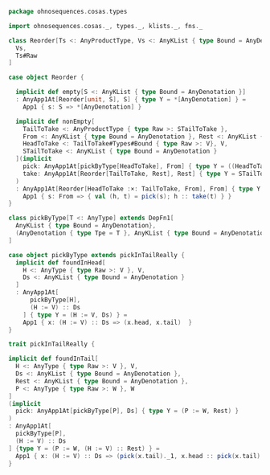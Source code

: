 
```scala
package ohnosequences.cosas.types

import ohnosequences.cosas._, types._, klists._, fns._

class Reorder[Ts <: AnyProductType, Vs <: AnyKList { type Bound = AnyDenotation }] extends DepFn1[
  Vs,
  Ts#Raw
]

case object Reorder {

  implicit def empty[S <: AnyKList { type Bound = AnyDenotation }]
  : AnyApp1At[Reorder[unit, S], S] { type Y = *[AnyDenotation] } =
    App1 { s: S => *[AnyDenotation] }

  implicit def nonEmpty[
    TailToTake <: AnyProductType { type Raw >: STailToTake },
    From <: AnyKList { type Bound = AnyDenotation }, Rest <: AnyKList { type Bound = AnyDenotation },
    HeadToTake <: TailToTake#Types#Bound { type Raw >: V}, V,
    STailToTake <: AnyKList { type Bound = AnyDenotation }
  ](implicit
    pick: AnyApp1At[pickByType[HeadToTake], From] { type Y = ((HeadToTake := V), Rest) },
    take: AnyApp1At[Reorder[TailToTake, Rest], Rest] { type Y = STailToTake }
  )
  : AnyApp1At[Reorder[HeadToTake :×: TailToTake, From], From] { type Y = (HeadToTake := V) :: STailToTake } =
    App1 { s: From => { val (h, t) = pick(s); h :: take(t) } }
}

class pickByType[T <: AnyType] extends DepFn1[
  AnyKList { type Bound = AnyDenotation},
  (AnyDenotation { type Tpe = T }, AnyKList { type Bound = AnyDenotation})
]

case object pickByType extends pickInTailReally {
  implicit def foundInHead[
    H <: AnyType { type Raw >: V }, V,
    Ds <: AnyKList { type Bound = AnyDenotation }
  ]
  : AnyApp1At[
      pickByType[H],
      (H := V) :: Ds
    ] { type Y = (H := V, Ds) } =
    App1 { x: (H := V) :: Ds => (x.head, x.tail)  }
}

trait pickInTailReally {

implicit def foundInTail[
  H <: AnyType { type Raw >: V }, V,
  Ds <: AnyKList { type Bound = AnyDenotation },
  Rest <: AnyKList { type Bound = AnyDenotation },
  P <: AnyType { type Raw >: W }, W
]
(implicit
  pick: AnyApp1At[pickByType[P], Ds] { type Y = (P := W, Rest) }
)
: AnyApp1At[
  pickByType[P],
  (H := V) :: Ds
] {type Y = (P := W, (H := V) :: Rest) } =
  App1 { x: (H := V) :: Ds => (pick(x.tail)._1, x.head :: pick(x.tail)._2 ) }
}

```




[test/scala/cosas/asserts.scala]: ../../../../test/scala/cosas/asserts.scala.md
[test/scala/cosas/DenotationTests.scala]: ../../../../test/scala/cosas/DenotationTests.scala.md
[test/scala/cosas/EqualityTests.scala]: ../../../../test/scala/cosas/EqualityTests.scala.md
[test/scala/cosas/DependentFunctionsTests.scala]: ../../../../test/scala/cosas/DependentFunctionsTests.scala.md
[test/scala/cosas/KListsTests.scala]: ../../../../test/scala/cosas/KListsTests.scala.md
[test/scala/cosas/RecordTests.scala]: ../../../../test/scala/cosas/RecordTests.scala.md
[test/scala/cosas/NatTests.scala]: ../../../../test/scala/cosas/NatTests.scala.md
[test/scala/cosas/TypeUnionTests.scala]: ../../../../test/scala/cosas/TypeUnionTests.scala.md
[main/scala/cosas/package.scala]: ../package.scala.md
[main/scala/cosas/types/package.scala]: ../types/package.scala.md
[main/scala/cosas/types/types.scala]: ../types/types.scala.md
[main/scala/cosas/types/parsing.scala]: ../types/parsing.scala.md
[main/scala/cosas/types/productTypes.scala]: ../types/productTypes.scala.md
[main/scala/cosas/types/syntax.scala]: ../types/syntax.scala.md
[main/scala/cosas/types/project.scala]: ../types/project.scala.md
[main/scala/cosas/types/denotations.scala]: ../types/denotations.scala.md
[main/scala/cosas/types/functionTypes.scala]: ../types/functionTypes.scala.md
[main/scala/cosas/types/serialization.scala]: ../types/serialization.scala.md
[main/scala/cosas/klists/replace.scala]: ../klists/replace.scala.md
[main/scala/cosas/klists/cons.scala]: ../klists/cons.scala.md
[main/scala/cosas/klists/klists.scala]: ../klists/klists.scala.md
[main/scala/cosas/klists/take.scala]: ../klists/take.scala.md
[main/scala/cosas/klists/package.scala]: ../klists/package.scala.md
[main/scala/cosas/klists/takeFirst.scala]: ../klists/takeFirst.scala.md
[main/scala/cosas/klists/toList.scala]: ../klists/toList.scala.md
[main/scala/cosas/klists/filter.scala]: ../klists/filter.scala.md
[main/scala/cosas/klists/pick.scala]: ../klists/pick.scala.md
[main/scala/cosas/klists/drop.scala]: ../klists/drop.scala.md
[main/scala/cosas/klists/map.scala]: ../klists/map.scala.md
[main/scala/cosas/klists/at.scala]: ../klists/at.scala.md
[main/scala/cosas/klists/syntax.scala]: ../klists/syntax.scala.md
[main/scala/cosas/klists/fold.scala]: ../klists/fold.scala.md
[main/scala/cosas/klists/noDuplicates.scala]: ../klists/noDuplicates.scala.md
[main/scala/cosas/klists/slice.scala]: ../klists/slice.scala.md
[main/scala/cosas/klists/find.scala]: ../klists/find.scala.md
[main/scala/cosas/records/package.scala]: package.scala.md
[main/scala/cosas/records/recordTypes.scala]: recordTypes.scala.md
[main/scala/cosas/records/syntax.scala]: syntax.scala.md
[main/scala/cosas/records/reorder.scala]: reorder.scala.md
[main/scala/cosas/typeUnions/typeUnions.scala]: ../typeUnions/typeUnions.scala.md
[main/scala/cosas/typeUnions/package.scala]: ../typeUnions/package.scala.md
[main/scala/cosas/fns/predicates.scala]: ../fns/predicates.scala.md
[main/scala/cosas/fns/instances.scala]: ../fns/instances.scala.md
[main/scala/cosas/fns/package.scala]: ../fns/package.scala.md
[main/scala/cosas/fns/syntax.scala]: ../fns/syntax.scala.md
[main/scala/cosas/fns/functions.scala]: ../fns/functions.scala.md
[main/scala/cosas/subtyping.scala]: ../subtyping.scala.md
[main/scala/cosas/witness.scala]: ../witness.scala.md
[main/scala/cosas/equality.scala]: ../equality.scala.md
[main/scala/cosas/Nat.scala]: ../Nat.scala.md
[main/scala/cosas/Bool.scala]: ../Bool.scala.md